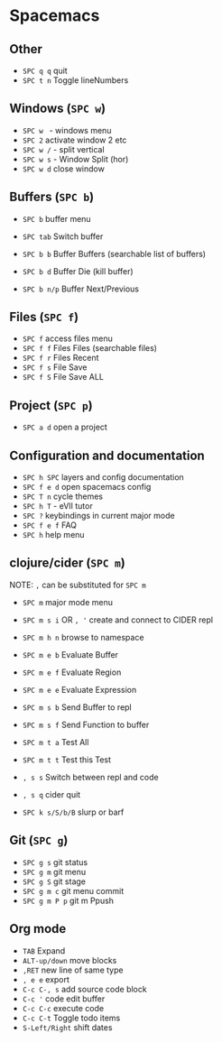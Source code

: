 # Spacemacs

## Other

* `SPC q q` quit
* `SPC t n` Toggle lineNumbers

## Windows (`SPC w`)

* `SPC w ` - windows menu
* `SPC 2` activate window 2 etc
* `SPC w /` - split vertical
* `SPC w s` - Window Split (hor)
* `SPC w d` close window

## Buffers (`SPC b`)
* `SPC b` buffer menu

* `SPC tab` Switch buffer
* `SPC b b` Buffer Buffers (searchable list of buffers)
* `SPC b d` Buffer Die (kill buffer)

* `SPC b n/p` Buffer Next/Previous

## Files (`SPC f`)

* `SPC f` access files menu
* `SPC f f` Files Files (searchable files)
* `SPC f r` Files Recent
* `SPC f s` File Save
* `SPC f S` File Save ALL

## Project (`SPC p`)

* `SPC a d` open a project

## Configuration and documentation

* `SPC h SPC` layers and config documentation
* `SPC f e d` open spacemacs config
* `SPC T n` cycle themes
* `SPC h T` - eVIl tutor
* `SPC ?` keybindings in current major mode
* `SPC f e f` FAQ
* `SPC h` help menu

## clojure/cider (`SPC m`)

NOTE: `,` can be substituted for `SPC m`
* `SPC m` major mode menu
* `SPC m s i` OR `, '` create and connect to CIDER repl
* `SPC m h n` browse to namespace
* `SPC m e b` Evaluate Buffer
* `SPC m e f` Evaluate Region
* `SPC m e e` Evaluate Expression
* `SPC m s b` Send Buffer to repl
* `SPC m s f` Send Function to buffer
* `SPC m t a` Test All
* `SPC m t t` Test this Test
* `, s s` Switch between repl and code
* `, s q` cider quit

* `SPC k s/S/b/B` slurp or barf

## Git (`SPC g`)

* `SPC g s` git status
* `SPC g m` git menu
* `SPC g S` git stage
* `SPC g m c` git menu commit
* `SPC g m P p` git m Ppush

## Org mode
* `TAB` Expand
* `ALT-up/down` move blocks
* `,RET` new line of same type
* `, e e` export
* `C-c C-, s` add source code block
* `C-c '` code edit buffer
* `C-c C-c` execute code
* `C-c C-t` Toggle todo items
* `S-Left/Right` shift dates
